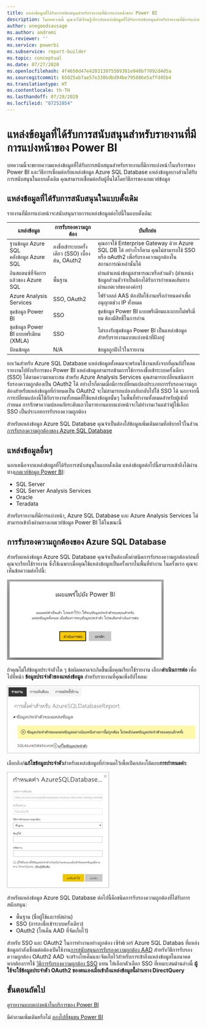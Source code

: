 ```yaml
---
title: แหล่งข้อมูลที่ได้รับการสนับสนุนสำหรับรายงานที่มีการแบ่งหน้าของ Power BI
description: ในบทความนี้ คุณจะได้เรียนรู้เกี่ยวกับแหล่งข้อมูลที่ได้รับการสนับสนุนสำหรับรายงานที่มีการแบ่งหน้าในบริการของ Power BI และวิธีการเชื่อมต่อกับแหล่งข้อมูล Azure SQL Database
author: onegoodsausage
ms.author: andremi
ms.reviewer: ''
ms.service: powerbi
ms.subservice: report-builder
ms.topic: conceptual
ms.date: 07/27/2020
ms.openlocfilehash: 4f4650d47e420313075509301e940bf7092d4d5a
ms.sourcegitcommit: 65025ab7ae57e338bdbd94be795886e5affd45b4
ms.translationtype: HT
ms.contentlocale: th-TH
ms.lasthandoff: 07/28/2020
ms.locfileid: "87252854"
---
```

# <a name="supported-data-sources-for-power-bi-paginated-reports"></a>แหล่งข้อมูลที่ได้รับการสนับสนุนสำหรับรายงานที่มีการแบ่งหน้าของ Power BI

บทความนี้จะขยายความแหล่งข้อมูลที่ได้รับการสนับสนุนสำหรับรายงานที่มีการแบ่งหน้าในบริการของ Power BI และวิธีการเชื่อมต่อกับแหล่งข้อมูล Azure SQL Database แหล่งข้อมูลบางส่วนได้รับการสนับสนุนในแบบดั้งเดิม คุณสามารถเชื่อมต่อกับผู้อื่นได้โดยวิธีการของเกตเวย์ข้อมูล

## <a name="natively-supported-data-sources"></a>แหล่งข้อมูลที่ได้รับการสนับสนุนในแบบดั้งเดิม

รายงานที่มีการแบ่งหน้าจะสนับสนุนรายการแหล่งข้อมูลต่อไปนี้ในแบบดั้งเดิม:

| แหล่งข้อมูล | การรับรองความถูกต้อง | บันทึกย่อ |
| --- | --- | --- |
| ฐานข้อมูล Azure SQL <br>คลังข้อมูล Azure SQL | ลงชื่อเข้าระบบครั้งเดียว (SSO) เบื้องต้น, OAuth2 | คุณอาจใช้ Enterprise Gateway ด้วย Azure SQL DB ได้ อย่างไรก็ตาม คุณไม่สามารถใช้ SSO หรือ oAuth2 เพื่อรับรองความถูกต้องในสถานการณ์เหล่านั้นได้   |
| อินสแตนซ์ที่จัดการแล้วของ Azure SQL | พื้นฐาน | ผ่านตำแหน่งข้อมูลสาธารณะหรือส่วนตัว (ตำแหน่งข้อมูลส่วนตัวจำเป็นต้องได้รับการกำหนดเส้นทางผ่านเกตเวย์ขององค์กร)  |
| Azure Analysis Services | SSO, OAuth2 | ไฟร์วอลล์ AAS ต้องปิดใช้งานหรือกำหนดค่าเพื่ออนุญาตช่วง IP ทั้งหมด|
| ชุดข้อมูล Power BI | SSO | ชุดข้อมูล Power BI แบบพรีเมียมและแบบไม่พรีเมี่ยม ต้องมีสิทธิ์ในการอ่าน |
| ชุดข้อมูล Power BI แบบพรีเมียม (XMLA) | SSO | ไม่รองรับชุดข้อมูล Power BI เป็นแหล่งข้อมูลสำหรับรายงานแบบแบ่งหน้าที่ฝังอยู่  |
| ป้อนข้อมูล | N/A | ข้อมูลถูกฝังไว้ในรายงาน |

ยกเว้นสำหรับ Azure SQL Database แหล่งข้อมูลทั้งหมดจะพร้อมใช้งานหลังจากที่คุณอัปโหลดรายงานไปยังบริการของ Power BI แหล่งข้อมูลสามารถข้ามการใช้การลงชื่อเข้าระบบครั้งเดียว (SSO) ได้ตามความเหมาะสม สำหรับ Azure Analysis Services คุณสามารถเปลี่ยนชนิดการรับรองความถูกต้องเป็น OAuth2 ได้ อย่างไรก็ตามเมื่อมีการเปลี่ยนแปลงประเภทการรับรองความถูกต้องสำหรับแหล่งข้อมูลที่กำหนดเป็น OAuth2 จะไม่สามารถแปลงกลับกลับไปใช้ SSO ได้  นอกจากนี้ การเปลี่ยนแปลงนี้ใช้กับรายงานทั้งหมดที่ใช้แหล่งข้อมูลนั้นๆ ในพื้นที่ทำงานทั้งหมดสำหรับผู้เช่าที่กำหนด  การรักษาความปลอดภัยระดับแถวในรายงานแบบแบ่งหน้าจะไม่ทำงานเว้นแต่ว่าผู้ใช้เลือก SSO เป็นประเภทการรับรองความถูกต้อง

สำหรับแหล่งข้อมูล Azure SQL Database คุณจำเป็นต้องใส่ข้อมูลเพิ่มเติมตามที่อธิบายไว้ในส่วน [การรับรองความถูกต้องของ Azure SQL Database](#azure-sql-database-authentication)

## <a name="other-data-sources"></a>แหล่งข้อมูลอื่นๆ

นอกเหนือจากแหล่งข้อมูลที่ได้รับการสนับสนุนในแบบดั้งเดิม แหล่งข้อมูลต่อไปนี้สามารถเข้าถึงได้ผ่านทาง[เกตเวย์ข้อมูล Power BI](../connect-data/service-gateway-onprem.md):

- SQL Server
- SQL Server Analysis Services
- Oracle
- Teradata

สำหรับรายงานที่มีการแบ่งหน้า, Azure SQL Database และ Azure Analysis Services ไม่สามารถเข้าถึงผ่านทางเกตเวย์ข้อมูล Power BI ได้ในขณะนี้

## <a name="azure-sql-database-authentication"></a>การรับรองความถูกต้องของ Azure SQL Database

สำหรับแหล่งข้อมูล Azure SQL Database คุณจำเป็นต้องตั้งค่าชนิดการรับรองความถูกต้องก่อนที่คุณจะเรียกใช้รายงาน ซึ่งใช้เฉพาะเมื่อคุณใช้แหล่งข้อมูลเป็นครั้งแรกในพื้นที่ทำงาน ในครั้งแรก คุณจะเห็นข้อความต่อไปนี้:

![เผยแพร่ไปยัง Power BI](media/paginated-reports-data-sources/power-bi-paginated-publishing.png)

ถ้าคุณไม่ใส่ข้อมูลประจำตัวใด ๆ ข้อผิดพลาดจะเกิดขึ้นเมื่อคุณเรียกใช้รายงาน เลือก**ดำเนินการต่อ** เพื่อไปที่หน้า **ข้อมูลประจำตัวของแหล่งข้อมูล** สำหรับรายงานที่คุณเพิ่งอัปโหลด:

![การตั้งค่าสำหรับ Azure SQL Database](media/paginated-reports-data-sources/power-bi-paginated-settings-azure-sql.png)

เลือกลิงก์**แก้ไขข้อมูลประจำตัว**สำหรับแหล่งข้อมูลที่กำหนดไว้เพื่อเปิดกล่องโต้ตอบ**การกำหนดค่า**:

![กำหนดค่า Azure SQL Database](media/paginated-reports-data-sources/power-bi-paginated-configure-azure-sql.png)

สำหรับแหล่งข้อมูล Azure SQL Database ต่อไปนี้คือชนิดการรับรองความถูกต้องที่ได้รับการสนับสนุน:

- พื้นฐาน (ชื่อผู้ใช้และรหัสผ่าน)
- SSO (การลงชื่อเข้าระบบครั้งเดียว)
- OAuth2 (โทเค็น AAD ที่จัดเก็บไว้)

สำหรับ SSO และ OAuth2 ในการทำงานอย่างถูกต้อง เซิร์ฟเวอร์ Azure SQL Databas ที่แหล่งข้อมูลกำลังเชื่อมต่อต้องเปิดใช้งาน[การสนับสนุนการรับรองความถูกต้อง AAD](https://docs.microsoft.com/azure/sql-database/sql-database-aad-authentication-configure) สำหรับวิธีการรับรองความถูกต้อง OAuth2 AAD จะสร้างโทเค็นและจัดเก็บไว้สำหรับการเข้าถึงแหล่งข้อมูลในอนาคต หากต้องการใช้ [วิธีการรับรองความถูกต้อง SSO](https://docs.microsoft.com/power-bi/service-azure-sql-database-with-direct-connect#single-sign-on) แทน ให้เลือกตัวเลือก SSO ที่เหมาะสมด้านล่างนี้ **ผู้ใช้จะใช้ข้อมูลประจำตัว OAuth2 ของตนเองเมื่อเข้าถึงแหล่งข้อมูลนี้ผ่านทาง DirectQuery**
  
## <a name="next-steps"></a>ขั้นตอนถัดไป

[ดูรายงานแบบแบ่งหน้าในบริการของ Power BI](../consumer/paginated-reports-view-power-bi-service.md)

มีคำถามเพิ่มเติมหรือไม่ [ลองไปที่ชุมชน Power BI](https://community.powerbi.com/)

